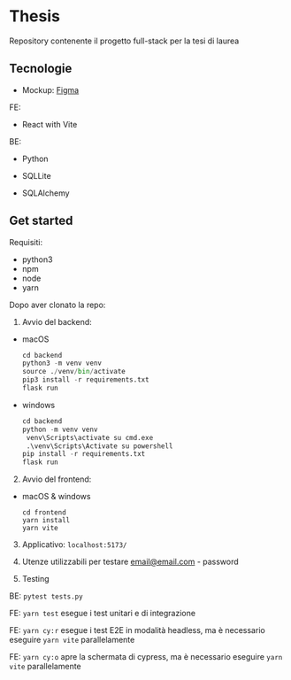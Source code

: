 # Thesis

Repository contenente il progetto full-stack per la tesi di laurea

## Tecnologie

- Mockup: [Figma](https://www.figma.com/design/E2oxlgq3FVQRVGZg5toH1E/Tesi)

FE:

- React with Vite

BE:

- Python

- SQLLite

- SQLAlchemy

## Get started

Requisiti:

- python3
- npm
- node
- yarn

Dopo aver clonato la repo:

1. Avvio del backend:

- macOS

  ```python
  cd backend
  python3 -m venv venv
  source ./venv/bin/activate
  pip3 install -r requirements.txt
  flask run
  ```

- windows

  ```python
  cd backend
  python -m venv venv
   venv\Scripts\activate su cmd.exe
   .\venv\Scripts\Activate su powershell
  pip install -r requirements.txt
  flask run
  ```

2. Avvio del frontend:

- macOS & windows

  ```npm
  cd frontend
  yarn install
  yarn vite
  ```

3. Applicativo: `localhost:5173/`

4. Utenze utilizzabili per testare
email@email.com - password

5. Testing

BE: `pytest tests.py`

FE: `yarn test` esegue i test unitari e di integrazione

FE: `yarn cy:r` esegue i test E2E in modalità headless, ma è necessario eseguire `yarn vite` parallelamente

FE: `yarn cy:o` apre la schermata di cypress, ma è necessario eseguire `yarn vite` parallelamente
